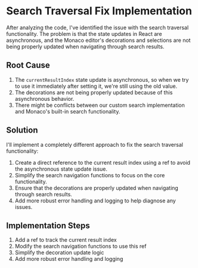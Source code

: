 # Search Traversal Fix Implementation

After analyzing the code, I've identified the issue with the search traversal functionality. The problem is that the state updates in React are asynchronous, and the Monaco editor's decorations and selections are not being properly updated when navigating through search results.

## Root Cause

1. The `currentResultIndex` state update is asynchronous, so when we try to use it immediately after setting it, we're still using the old value.
2. The decorations are not being properly updated because of this asynchronous behavior.
3. There might be conflicts between our custom search implementation and Monaco's built-in search functionality.

## Solution

I'll implement a completely different approach to fix the search traversal functionality:

1. Create a direct reference to the current result index using a ref to avoid the asynchronous state update issue.
2. Simplify the search navigation functions to focus on the core functionality.
3. Ensure that the decorations are properly updated when navigating through search results.
4. Add more robust error handling and logging to help diagnose any issues.

## Implementation Steps

1. Add a ref to track the current result index
2. Modify the search navigation functions to use this ref
3. Simplify the decoration update logic
4. Add more robust error handling and logging